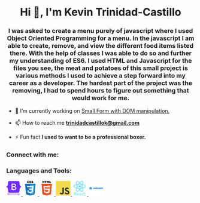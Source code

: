 <h1 align="center">Hi 👋, I'm Kevin Trinidad-Castillo</h1>
<h3 align="center">I was asked to create a menu purely of javascript where I used Object Oriented Programming for a menu. 
  In the javascript I am able to create, remove, and view the different food items listed there. With the help of classes I was able to do so and further my understanding of ES6.
  I used HTML and Javascript for the files you see, the meat and potatoes of this small project is various methods I used to achieve a step forward into my career as a developer. 
  The hardest part of the project was the removing, I had to spend hours to figure out something that would work for me.</h3>

- 🔭 I’m currently working on [Small Form with DOM manipulation.](https://github.com/PapiTrinidad/Small-form-with-DOM-manipulation.git)

- 📫 How to reach me **trinidadcastillok@gmail.com**

- ⚡ Fun fact **I used to want to be a professional boxer.**

<h3 align="left">Connect with me:</h3>
<p align="left">
</p>

<h3 align="left">Languages and Tools:</h3>
<p align="left"> <a href="https://getbootstrap.com" target="_blank" rel="noreferrer"> <img src="https://raw.githubusercontent.com/devicons/devicon/master/icons/bootstrap/bootstrap-plain-wordmark.svg" alt="bootstrap" width="40" height="40"/> </a> <a href="https://www.w3schools.com/css/" target="_blank" rel="noreferrer"> <img src="https://raw.githubusercontent.com/devicons/devicon/master/icons/css3/css3-original-wordmark.svg" alt="css3" width="40" height="40"/> </a> <a href="https://www.w3.org/html/" target="_blank" rel="noreferrer"> <img src="https://raw.githubusercontent.com/devicons/devicon/master/icons/html5/html5-original-wordmark.svg" alt="html5" width="40" height="40"/> </a> <a href="https://developer.mozilla.org/en-US/docs/Web/JavaScript" target="_blank" rel="noreferrer"> <img src="https://raw.githubusercontent.com/devicons/devicon/master/icons/javascript/javascript-original.svg" alt="javascript" width="40" height="40"/> </a> <a href="https://reactjs.org/" target="_blank" rel="noreferrer"> <img src="https://raw.githubusercontent.com/devicons/devicon/master/icons/react/react-original-wordmark.svg" alt="react" width="40" height="40"/> </a> <a href="https://webpack.js.org" target="_blank" rel="noreferrer"> <img src="https://raw.githubusercontent.com/devicons/devicon/d00d0969292a6569d45b06d3f350f463a0107b0d/icons/webpack/webpack-original-wordmark.svg" alt="webpack" width="40" height="40"/> </a> </p>
